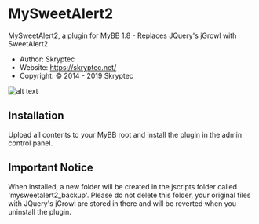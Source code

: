 # MySweetAlert2

MySweetAlert2, a plugin for MyBB 1.8 - Replaces JQuery's jGrowl with SweetAlert2.
* Author: Skryptec
* Website: https://skryptec.net/
* Copyright: © 2014 - 2019 Skryptec

![alt text](https://i.imgur.com/KURvZoF.png)

## Installation

Upload all contents to your MyBB root and install the plugin in the admin control panel.

## Important Notice

When installed, a new folder will be created in the jscripts folder called 'mysweetalert2_backup'. Please do not delete this folder, your original files with JQuery's jGrowl are stored in there and will be reverted when you uninstall the plugin.

